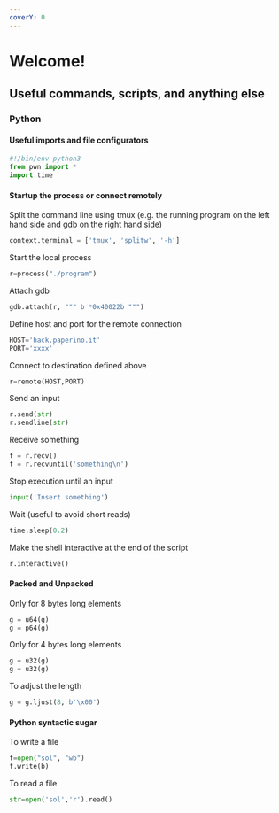 ```yaml
---
coverY: 0
---
```


# Welcome!

## Useful commands, scripts, and anything else

### Python

#### Useful imports and file configurators

```python
#!/bin/env python3
from pwn import *
import time
```

#### Startup the process or connect remotely

Split the command line using tmux (e.g. the running program on the left hand side and gdb on the right hand side)

```python
context.terminal = ['tmux', 'splitw', '-h']
```

Start the local process

```python
r=process("./program")
```

Attach gdb

```python
gdb.attach(r, """ b *0x40022b """)
```

Define host and port for the remote connection

```python
HOST='hack.paperino.it'
PORT='xxxx'
```

Connect to destination defined above

```python
r=remote(HOST,PORT)
```

Send an input

```python
r.send(str)    
r.sendline(str)
```

Receive something

```python
f = r.recv()
f = r.recvuntil('something\n')
```

Stop execution until an input

```python
input('Insert something')
```

Wait (useful to avoid short reads)

```python
time.sleep(0.2)
```

Make the shell interactive at the end of the script

```python
r.interactive()
```

#### Packed and Unpacked

Only for 8 bytes long elements

```python
g = u64(g)  
g = p64(g)
```

Only for 4 bytes long elements

```python
g = u32(g)     
g = u32(g)
```

To adjust the length

```python
g = g.ljust(8, b'\x00')
```

#### Python syntactic sugar

To write a file

```python
f=open("sol", "wb")
f.write(b)
```

To read a file

```python
str=open('sol','r').read()
```

